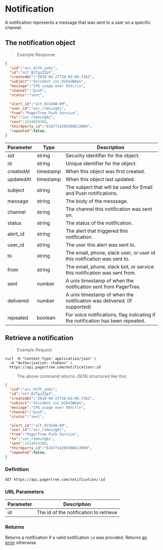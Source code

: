 # Notification

A notification represents a message that was sent to a user on a specific channel.

## The notification object

> Example Response

```json
{
  "sid":"acc_H1fh_yx6z",
  "id":"ntf_BJTgzZZpf",
  "createdAt":"2018-04-27T20:03:00.736Z",
  "subject":"Incident inc_H1DxGWbpG",
  "message":"CPU usage over 95%\r\n",
  "channel":"push",
  "status":"sent",

  "alert_id":"alt_HJ3eGW-6M",
  "user_id":"usr_r1mnuJg6z",
  "from":"PagerTree Push Service",
  "to":"usr_r1mnuJg6z",
  "sent":1524859380,
  "thirdparty_id":"6187714295308613000",
  "repeated":false,
}
```

Parameter | Type | Description
--------- | ---- | -----------
sid | string | Security identifier for the object.
id | string | Unique identifier for the object.
createdAt | timestamp | When this object was first created.
updatedAt | timestamp | When this object last updated.
subject | string | The subject that will be used for Email and Push notifications.
message | string | The body of the messsage.
channel | string | The channel this notification was sent on.
status | string | The status of the notification.
alert_id | string | The alert that triggered this notification.
user_id | string | The user this alert was sent to.
to | string | The email, phone, slack user, or user id this notification was sent to.
from | string | The email, phone, slack bot, or service this notification was sent from.
sent | number | A unix timestamp of when the notification sent from PagerTree.
delivered | number | A unix timestamp of when the notification was delivered. (if supported)
repeated | boolean | For voice notifications, flag indicating if the notification has been repeated.

## Retrieve a notification

> Example Request

```shell
curl -H "Content-Type: application/json" \
  -H "Authorization: <token>" \
  https://api.pagertree.com/notification/:id
```

> The above command returns JSON structured like this:

```json
{
  "sid":"acc_H1fh_yx6z",
  "id":"ntf_BJTgzZZpf",
  "createdAt":"2018-04-27T20:03:00.736Z",
  "subject":"Incident inc_H1DxGWbpG",
  "message":"CPU usage over 95%\r\n",
  "channel":"push",
  "status":"sent",

  "alert_id":"alt_HJ3eGW-6M",
  "user_id":"usr_r1mnuJg6z",
  "from":"PagerTree Push Service",
  "to":"usr_r1mnuJg6z",
  "sent":1524859380,
  "thirdparty_id":"6187714295308613000",
  "repeated":false,
}
```

### Definition

`GET https://api.pagertree.com/notification/:id`

### URL Parameters

Parameter | Description
--------- | -----------
id | The id of the notification to retrieve

### Returns
Returns a notification if a valid notification `id` was provided. Returns [an error](#errors) otherwise.
